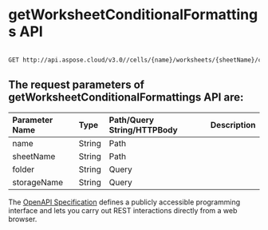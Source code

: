 # **getWorksheetConditionalFormattings API**

 

```bash

GET http://api.aspose.cloud/v3.0//cells/{name}/worksheets/{sheetName}/conditionalFormattings

```

## The request parameters of **getWorksheetConditionalFormattings** API are: 

| Parameter Name | Type | Path/Query String/HTTPBody | Description | 
| :- | :- | :- |:- | 
|name|String|Path||
|sheetName|String|Path||
|folder|String|Query||
|storageName|String|Query||


The [OpenAPI Specification](https://reference.aspose.cloud/cells/#/ConditionalFormattingsController/GetWorksheetConditionalFormattings) defines a publicly accessible programming interface and lets you carry out REST interactions directly from a web browser.
